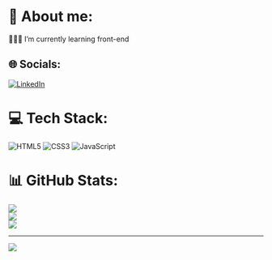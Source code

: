 # 💫 About me:
👨🏻‍💻 I’m currently learning front-end<br>

## 🌐 Socials:
[![LinkedIn](https://img.shields.io/badge/LinkedIn-%230077B5.svg?logo=linkedin&logoColor=white)](https://linkedin.com/in/gpaulichen)

# 💻 Tech Stack:
![HTML5](https://img.shields.io/badge/html5-%23E34F26.svg?style=for-the-badge&logo=html5&logoColor=white) ![CSS3](https://img.shields.io/badge/css3-%231572B6.svg?style=for-the-badge&logo=css3&logoColor=white) ![JavaScript](https://img.shields.io/badge/javascript-%23323330.svg?style=for-the-badge&logo=javascript&logoColor=%23F7DF1E)

# 📊 GitHub Stats:
![](https://github-readme-stats.vercel.app/api?username=Pol4Q&theme=dark&hide_border=true&include_all_commits=true&count_private=false)<br/>
![](https://github-readme-streak-stats.herokuapp.com/?user=Pol4Q&theme=dark&hide_border=true)<br/>
![](https://github-readme-stats.vercel.app/api/top-langs/?username=Pol4Q&theme=dark&hide_border=true&include_all_commits=true&count_private=false&layout=compact)

---
[![](https://visitcount.itsvg.in/api?id=Pol4Q&icon=5&color=12)](https://visitcount.itsvg.in)
